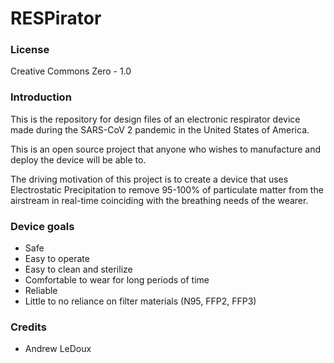 # RESPirator


### License

Creative Commons Zero - 1.0

### Introduction

This is the repository for design files of an electronic respirator device made during the SARS-CoV 2 pandemic in the United States of America.

This is an open source project that anyone who wishes to manufacture and deploy the device will be able to.

The driving motivation of this project is to create a device that uses Electrostatic Precipitation to remove 95-100% of particulate matter from the airstream in real-time coinciding with the breathing needs of the wearer.

### Device goals

- Safe
- Easy to operate
- Easy to clean and sterilize
- Comfortable to wear for long periods of time
- Reliable
- Little to no reliance on filter materials (N95, FFP2, FFP3)

### Credits

- Andrew LeDoux


